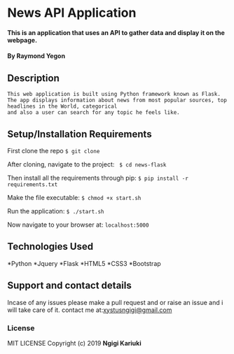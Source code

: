 # News API Application 

#### This is an application that uses an API to gather data and display it on the webpage. 

#### By Raymond Yegon

## Description
    This web application is built using Python framework known as Flask. The app displays information about news from most popular sources, top headlines in the World, categorical 
    and also a user can search for any topic he feels like. 

## Setup/Installation Requirements
First clone the repo
   ```$ git clone  ```

After cloning, navigate to the project:
   `` $ cd news-flask``

Then install all the requirements through pip:
   ```$ pip install -r requirements.txt ```

Make the file executable:
   ```$ chmod +x start.sh```

Run the application:
   ```$ ./start.sh ```

Now navigate to your browser at: ```localhost:5000```

## Technologies Used
*Python
*Jquery
*Flask
*HTML5
*CSS3
*Bootstrap

## Support and contact details
Incase of any issues please make a pull request and or raise an issue and i will take care of it.
contact me at:xystusngigi@gmail.com
### License
MIT LICENSE
Copyright (c) 2019 **Ngigi Kariuki**
  